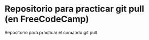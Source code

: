 # Repositorio para practicar git pull (en FreeCodeCamp)
Repositorio para practicar el comando git pull

